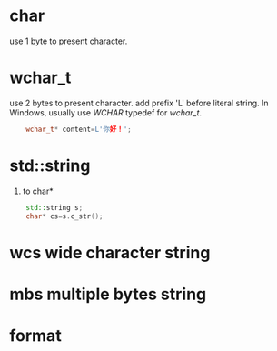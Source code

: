 # char
use 1 byte to present character.

# wchar_t
use 2 bytes to present character. add prefix 'L' before literal string.
In Windows, usually use *WCHAR* typedef for *wchar_t*.
~~~c++
    wchar_t* content=L'你好！';
~~~


# std::string

1. to char*
~~~c++
    std::string s;
    char* cs=s.c_str();
~~~

# wcs wide character string

# mbs multiple bytes string

# format
